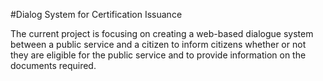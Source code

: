 #Dialog System for  Certification Issuance

The current project is focusing on creating a web-based dialogue system between a public service and a citizen to  inform citizens whether or not they are eligible for the public service and to provide information on the documents required.

